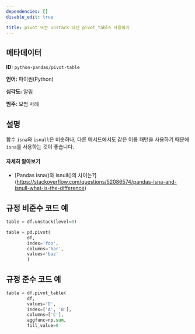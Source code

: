 ```yaml
---
dependencies: []
disable_edit: true

title: pivot 또는 unstack 대신 pivot_table 사용하기
---
```

## 메타데이터
**ID:** `python-pandas/pivot-table`

**언어:** 파이썬(Python)

**심각도:** 알림

**범주:** 모범 사례

## 설명
함수 `isna`와 `isnull`은 비슷하나, 다른 메서드에서도 같은 이름 패턴을 사용하기 때문에 `isna`를 사용하는 것이 좋습니다.

#### 자세히 알아보기

 - [Pandas isna()와 isnull()의 차이는?]
(https://stackoverflow.com/questions/52086574/pandas-isna-and-isnull-what-is-the-difference)

## 규정 비준수 코드 예
```python
table = df.unstack(level=0)
```

```python
table = pd.pivot(
        df,
        index='foo',
        columns='bar',
        values='baz'
        )
```

## 규정 준수 코드 예
```python
table = df.pivot_table(
        df,
        values='D',
        index=['A', 'B'],
        columns=['C'],
        aggfunc=np.sum,
        fill_value=0
```
